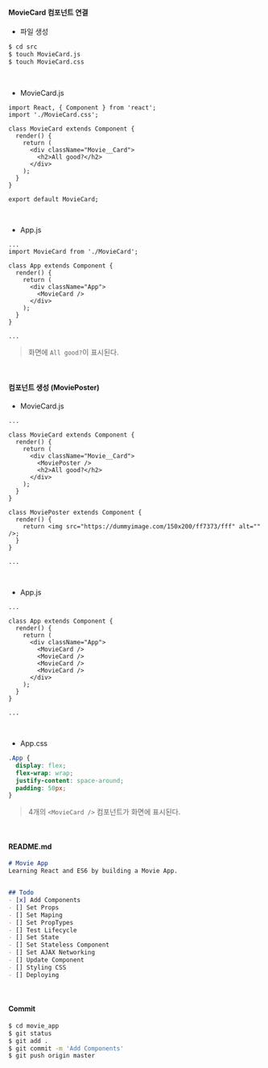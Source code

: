 #### MovieCard 컴포넌트 연결

- 파일 생성

```bash
$ cd src
$ touch MovieCard.js
$ touch MovieCard.css
```

<br>

- MovieCard.js

```react
import React, { Component } from 'react';
import './MovieCard.css';

class MovieCard extends Component {
  render() {
    return (
      <div className="Movie__Card">
        <h2>All good?</h2>
      </div>
    );
  }
}

export default MovieCard;
```

<br>

- App.js

```react
...
import MovieCard from './MovieCard';

class App extends Component {
  render() {
    return (
      <div className="App">
        <MovieCard />
      </div>
    );
  }
}

...
```

> 화면에 `All good?`이 표시된다.

<br>

#### 컴포넌트 생성 (MoviePoster)

- MovieCard.js

```react
...

class MovieCard extends Component {
  render() {
    return (
      <div className="Movie__Card">
        <MoviePoster />
        <h2>All good?</h2>
      </div>
    );
  }
}

class MoviePoster extends Component {
  render() {
    return <img src="https://dummyimage.com/150x200/ff7373/fff" alt="" />;
  }
}

...
```

<br>

- App.js

```react
...

class App extends Component {
  render() {
    return (
      <div className="App">
        <MovieCard />
        <MovieCard />
        <MovieCard />
        <MovieCard />
      </div>
    );
  }
}

...
```

<br>

- App.css

```css
.App {
  display: flex;
  flex-wrap: wrap;
  justify-content: space-around;
  padding: 50px;
}
```

> 4개의 `<MovieCard />` 컴포넌트가 화면에 표시된다.

<br>

#### README.md

```markdown
# Movie App
Learning React and ES6 by building a Movie App.


## Todo
- [x] Add Components
- [] Set Props
- [] Set Maping
- [] Set PropTypes
- [] Test Lifecycle
- [] Set State
- [] Set Stateless Component
- [] Set AJAX Networking
- [] Update Component
- [] Styling CSS
- [] Deploying
```

<br>

#### Commit

```bash
$ cd movie_app
$ git status
$ git add .
$ git commit -m 'Add Components'
$ git push origin master
```

<br>

<br>